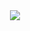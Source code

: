 <div align="center"> <img src="https://metrics.lecoq.io/SuSWhW?template=classic&config.timezone=Asia%2FShanghai"> </div>
